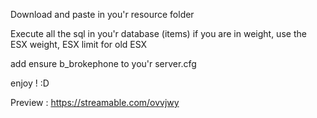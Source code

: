 Download and paste in you'r resource folder

Execute all the sql in you'r database (items) if you are in weight, use the ESX weight, ESX limit for old ESX 

add ensure b_brokephone to you'r server.cfg

enjoy ! :D


Preview : https://streamable.com/ovvjwy